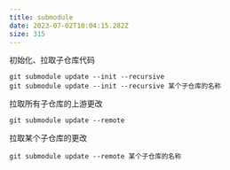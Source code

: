 ```yaml
---
title: submodule
date: 2023-07-02T10:04:15.282Z
size: 315
---
```

初始化、拉取子仓库代码
```
git submodule update --init --recursive
git submodule update --init --recursive 某个子仓库的名称
```
拉取所有子仓库的上游更改
```
git submodule update --remote
```
拉取某个子仓库的更改
```
git submodule update --remote 某个子仓库的名称
```
